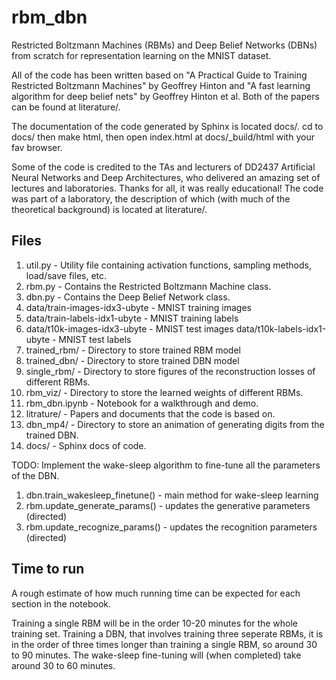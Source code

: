 # rbm_dbn

Restricted Boltzmann Machines (RBMs) and Deep Belief Networks (DBNs) from scratch for representation learning on the MNIST dataset.

All of the code has been written based on "A Practical Guide to Training Restricted Boltzmann Machines" by Geoffrey Hinton and "A fast learning algorithm for deep belief nets" by Geoffrey Hinton et al. Both of the papers can be found at literature/.

The documentation of the code generated by Sphinx is located docs/. cd to docs/ then make html, then open index.html at docs/_build/html with your fav browser.

Some of the code is credited to the TAs and lecturers of DD2437 Artificial Neural Networks and Deep Architectures, who delivered an amazing set of lectures and laboratories. Thanks for all, it was really educational! The code was part of a laboratory, the description of which (with much of the theoretical background) is located at literature/.

## Files

1. util.py - Utility file containing activation functions, sampling methods, load/save files, etc.
2. rbm.py - Contains the Restricted Boltzmann Machine class.
3. dbn.py - Contains the Deep Belief Network class.
4. data/train-images-idx3-ubyte - MNIST training images
5. data/train-labels-idx1-ubyte - MNIST training labels
6. data/t10k-images-idx3-ubyte - MNIST test images
data/t10k-labels-idx1-ubyte - MNIST test labels
7. trained_rbm/ - Directory to store trained RBM model
8. trained_dbn/ - Directory to store trained DBN model
9. single_rbm/ - Directory to store figures of the reconstruction losses of different RBMs.
10. rbm_viz/ - Directory to store the learned weights of different RBMs.
11. rbm_dbn.ipynb - Notebook for a walkthrough and demo.
12. litrature/ - Papers and documents that the code is based on.
13. dbn_mp4/ - Directory to store an animation of generating digits from the trained DBN.
14. docs/ - Sphinx docs of code.
    
TODO: Implement the wake-sleep algorithm to fine-tune all the parameters of the DBN. 
1. dbn.train_wakesleep_finetune() - main method for wake-sleep learning 
2. rbm.update_generate_params() - updates the generative parameters (directed)
3. rbm.update_recognize_params() - updates the recognition parameters (directed)	


## Time to run

A rough estimate of how much running time can be expected for each section in the notebook.

Training a single RBM will be in the order 10-20 minutes for the whole training set.
Training a DBN, that involves training three seperate RBMs, it is in the order of three times longer than training a single RBM, so around 30 to 90 minutes.
The wake-sleep fine-tuning will (when completed) take around 30 to 60 minutes.


